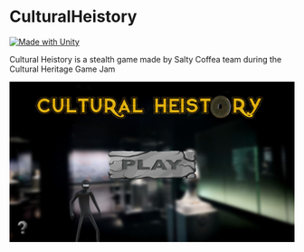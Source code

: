 # CulturalHeistory
[![Made with Unity](https://img.shields.io/badge/Made%20with-Unity-57b9d3.svg?style=flat&logo=unity)](https://www.unity.com)

Cultural Heistory is a stealth game made by Salty Coffea team during the Cultural Heritage Game Jam

<img src="https://github.com/unriale/CulturalHeistory/blob/master/Screenshots/MainMenu.JPG" width="750">

